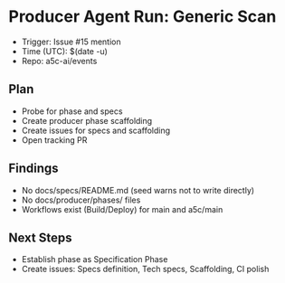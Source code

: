 # Producer Agent Run: Generic Scan

- Trigger: Issue #15 mention
- Time (UTC): $(date -u)
- Repo: a5c-ai/events

## Plan

- Probe for phase and specs
- Create producer phase scaffolding
- Create issues for specs and scaffolding
- Open tracking PR

## Findings

- No docs/specs/README.md (seed warns not to write directly)
- No docs/producer/phases/ files
- Workflows exist (Build/Deploy) for main and a5c/main

## Next Steps

- Establish phase as Specification Phase
- Create issues: Specs definition, Tech specs, Scaffolding, CI polish
